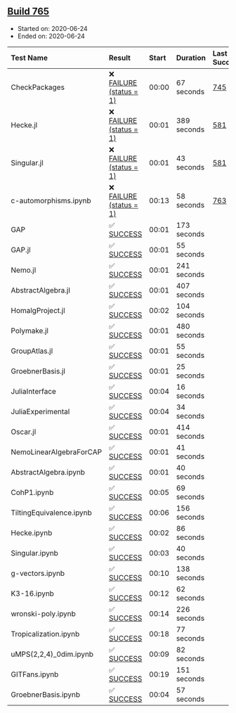 ## [Build 765](https://oscarci.mathematik.uni-kl.de/job/oscar-julia-1.4/765/)

* Started on: 2020-06-24
* Ended on: 2020-06-24

| Test Name    | Result | Start | Duration | Last Success | First Failure |
|:-------------|:-------|:------|:---------|:-------------|:--------------|
| CheckPackages | ❌ [FAILURE (status = 1)](https://oscarci.mathematik.uni-kl.de/job/oscar-julia-1.4/765/artifact/logs/build-765/CheckPackages.log) | 00:00 | 67 seconds | [745](https://oscarci.mathematik.uni-kl.de/job/oscar-julia-1.4/745/) | [746](https://oscarci.mathematik.uni-kl.de/job/oscar-julia-1.4/746/) |
| Hecke.jl | ❌ [FAILURE (status = 1)](https://oscarci.mathematik.uni-kl.de/job/oscar-julia-1.4/765/artifact/logs/build-765/Hecke.jl.log) | 00:01 | 389 seconds | [581](https://oscarci.mathematik.uni-kl.de/job/oscar-julia-1.4/581/) | [582](https://oscarci.mathematik.uni-kl.de/job/oscar-julia-1.4/582/) |
| Singular.jl | ❌ [FAILURE (status = 1)](https://oscarci.mathematik.uni-kl.de/job/oscar-julia-1.4/765/artifact/logs/build-765/Singular.jl.log) | 00:01 | 43 seconds | [581](https://oscarci.mathematik.uni-kl.de/job/oscar-julia-1.4/581/) | [582](https://oscarci.mathematik.uni-kl.de/job/oscar-julia-1.4/582/) |
| c-automorphisms.ipynb | ❌ [FAILURE (status = 1)](https://oscarci.mathematik.uni-kl.de/job/oscar-julia-1.4/765/artifact/logs/build-765/c-automorphisms.ipynb.log) | 00:13 | 58 seconds | [763](https://oscarci.mathematik.uni-kl.de/job/oscar-julia-1.4/763/) | [764](https://oscarci.mathematik.uni-kl.de/job/oscar-julia-1.4/764/) |
| GAP | ✅ [SUCCESS](https://oscarci.mathematik.uni-kl.de/job/oscar-julia-1.4/765/artifact/logs/build-765/GAP.log) | 00:01 | 173 seconds |  |  |
| GAP.jl | ✅ [SUCCESS](https://oscarci.mathematik.uni-kl.de/job/oscar-julia-1.4/765/artifact/logs/build-765/GAP.jl.log) | 00:01 | 55 seconds |  |  |
| Nemo.jl | ✅ [SUCCESS](https://oscarci.mathematik.uni-kl.de/job/oscar-julia-1.4/765/artifact/logs/build-765/Nemo.jl.log) | 00:01 | 241 seconds |  |  |
| AbstractAlgebra.jl | ✅ [SUCCESS](https://oscarci.mathematik.uni-kl.de/job/oscar-julia-1.4/765/artifact/logs/build-765/AbstractAlgebra.jl.log) | 00:01 | 407 seconds |  |  |
| HomalgProject.jl | ✅ [SUCCESS](https://oscarci.mathematik.uni-kl.de/job/oscar-julia-1.4/765/artifact/logs/build-765/HomalgProject.jl.log) | 00:02 | 104 seconds |  |  |
| Polymake.jl | ✅ [SUCCESS](https://oscarci.mathematik.uni-kl.de/job/oscar-julia-1.4/765/artifact/logs/build-765/Polymake.jl.log) | 00:01 | 480 seconds |  |  |
| GroupAtlas.jl | ✅ [SUCCESS](https://oscarci.mathematik.uni-kl.de/job/oscar-julia-1.4/765/artifact/logs/build-765/GroupAtlas.jl.log) | 00:01 | 55 seconds |  |  |
| GroebnerBasis.jl | ✅ [SUCCESS](https://oscarci.mathematik.uni-kl.de/job/oscar-julia-1.4/765/artifact/logs/build-765/GroebnerBasis.jl.log) | 00:01 | 25 seconds |  |  |
| JuliaInterface | ✅ [SUCCESS](https://oscarci.mathematik.uni-kl.de/job/oscar-julia-1.4/765/artifact/logs/build-765/JuliaInterface.log) | 00:04 | 16 seconds |  |  |
| JuliaExperimental | ✅ [SUCCESS](https://oscarci.mathematik.uni-kl.de/job/oscar-julia-1.4/765/artifact/logs/build-765/JuliaExperimental.log) | 00:04 | 34 seconds |  |  |
| Oscar.jl | ✅ [SUCCESS](https://oscarci.mathematik.uni-kl.de/job/oscar-julia-1.4/765/artifact/logs/build-765/Oscar.jl.log) | 00:01 | 414 seconds |  |  |
| NemoLinearAlgebraForCAP | ✅ [SUCCESS](https://oscarci.mathematik.uni-kl.de/job/oscar-julia-1.4/765/artifact/logs/build-765/NemoLinearAlgebraForCAP.log) | 00:01 | 41 seconds |  |  |
| AbstractAlgebra.ipynb | ✅ [SUCCESS](https://oscarci.mathematik.uni-kl.de/job/oscar-julia-1.4/765/artifact/logs/build-765/AbstractAlgebra.ipynb.log) | 00:01 | 40 seconds |  |  |
| CohP1.ipynb | ✅ [SUCCESS](https://oscarci.mathematik.uni-kl.de/job/oscar-julia-1.4/765/artifact/logs/build-765/CohP1.ipynb.log) | 00:05 | 69 seconds |  |  |
| TiltingEquivalence.ipynb | ✅ [SUCCESS](https://oscarci.mathematik.uni-kl.de/job/oscar-julia-1.4/765/artifact/logs/build-765/TiltingEquivalence.ipynb.log) | 00:06 | 156 seconds |  |  |
| Hecke.ipynb | ✅ [SUCCESS](https://oscarci.mathematik.uni-kl.de/job/oscar-julia-1.4/765/artifact/logs/build-765/Hecke.ipynb.log) | 00:02 | 86 seconds |  |  |
| Singular.ipynb | ✅ [SUCCESS](https://oscarci.mathematik.uni-kl.de/job/oscar-julia-1.4/765/artifact/logs/build-765/Singular.ipynb.log) | 00:03 | 40 seconds |  |  |
| g-vectors.ipynb | ✅ [SUCCESS](https://oscarci.mathematik.uni-kl.de/job/oscar-julia-1.4/765/artifact/logs/build-765/g-vectors.ipynb.log) | 00:10 | 138 seconds |  |  |
| K3-16.ipynb | ✅ [SUCCESS](https://oscarci.mathematik.uni-kl.de/job/oscar-julia-1.4/765/artifact/logs/build-765/K3-16.ipynb.log) | 00:12 | 62 seconds |  |  |
| wronski-poly.ipynb | ✅ [SUCCESS](https://oscarci.mathematik.uni-kl.de/job/oscar-julia-1.4/765/artifact/logs/build-765/wronski-poly.ipynb.log) | 00:14 | 226 seconds |  |  |
| Tropicalization.ipynb | ✅ [SUCCESS](https://oscarci.mathematik.uni-kl.de/job/oscar-julia-1.4/765/artifact/logs/build-765/Tropicalization.ipynb.log) | 00:18 | 77 seconds |  |  |
| uMPS(2,2,4)_0dim.ipynb | ✅ [SUCCESS](https://oscarci.mathematik.uni-kl.de/job/oscar-julia-1.4/765/artifact/logs/build-765/uMPS-2-2-4-_0dim.ipynb.log) | 00:09 | 82 seconds |  |  |
| GITFans.ipynb | ✅ [SUCCESS](https://oscarci.mathematik.uni-kl.de/job/oscar-julia-1.4/765/artifact/logs/build-765/GITFans.ipynb.log) | 00:19 | 151 seconds |  |  |
| GroebnerBasis.ipynb | ✅ [SUCCESS](https://oscarci.mathematik.uni-kl.de/job/oscar-julia-1.4/765/artifact/logs/build-765/GroebnerBasis.ipynb.log) | 00:04 | 57 seconds |  |  |
